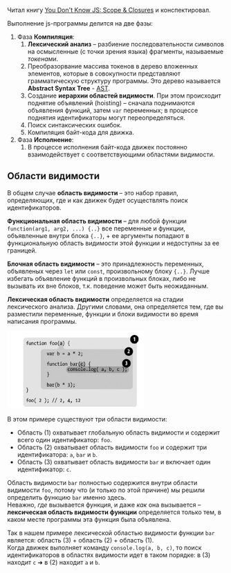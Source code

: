 Читал книгу [You Don't Know JS: Scope & Closures](https://www.amazon.com/gp/product/1449335586/ref=dbs_a_def_rwt_bibl_vppi_i8) и конспектировал.

Выполнение js-программы делится на две фазы:

1. Фаза **Компиляция**:
    1. **Лексический анализ** – разбиение последовательности символов на осмысленные (с точки зрения языка) фрагменты, называемые _токенами_.
    2. Преобразорвание массива токенов в дерево вложенных элементов, которые в совокупности представляют грамматическую структуру программы. Это дерево называется **Abstract Syntax Tree** - [AST](https://astexplorer.net/).
    3. Создание **иерархии областей видимости**. При этом происходит поднятие объявлений (hoisting) – сначала поднимаются объявления функций, затем  `var` переменных; в процессе поднятия идентификаторы могут переопределяться.
    4. Поиск синтаксических ошибок.
    5. Компиляция байт-кода для движка.
2. Фаза **Исполнение**:
    1. В процессе исполнения байт-кода движек постоянно взаимодействует с соответствующими областями видимости.

## Области видимости

В общем случае **область видимости** – это набор правил, определяющих, где и как движек будет осуществлять поиск идентификаторов.

**Функциональная область видимости** – для любой функции `function(arg1, arg2, ...) {..}` все переменные и функции, объявленные внутри блока `{..}`, + ее аргументы попадают в функциональную область видимости этой функции и недоступны за ее границей.

**Блочная область видимости** – это принадлежность переменных, объявленых через `let` или `const`, произвольному блоку `{..}`. Лучше избегать объявление функций в произвольных блоках, либо не вызывать их вне блоков, т.к. поведение может быть неожиданным.

**Лексическая область видимости** определяется на стадии лексического анализа. Другими словами, она определяется тем, где вы разместили переменные, функции и блоки видимости во время написания программы.

![Lexical scope](data/lexical-scope.png)

В этом примере существуют три области видимости:

- Область (1) охватывает глобальную область видимости и содержит всего один идентификатор: `foo`.
- Область (2) охватывает область видимости `foo` и содержит три идентификатора: `a`, `bar` и `b`.
- Область (3) охватывает область видимости `bar` и включает один идентификатор: `c`.

Область видимости `bar` полностью содержится внутри области видимости `foo`, потому что (и только по этой причине) мы решили определить функцию `bar` именно здесь.  
Неважно, _где_ вызывается функция, и даже _как_ она вызывается – **лексическая область видимости функции** определяется только тем, в каком месте программы эта функция была объявлена.

Так в нашем примере лексической областью видимости функции `bar` является: область (3) + область (2) + область (1).    
Когда движек выполняет команду `console.log(a, b, c)`, то поиск идентификаторов в областях видимости идет в таком порядке: в (3) находит `c` ➜ в (2) находит `a` и `b`.
